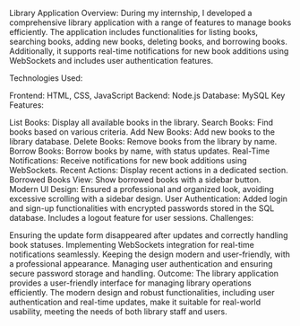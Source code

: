 Library Application
Overview: During my internship, I developed a comprehensive library application with a range of features to manage books efficiently. The application includes functionalities for listing books, searching books, adding new books, deleting books, and borrowing books. Additionally, it supports real-time notifications for new book additions using WebSockets and includes user authentication features.

Technologies Used:

Frontend: HTML, CSS, JavaScript
Backend: Node.js
Database: MySQL
Key Features:

List Books: Display all available books in the library.
Search Books: Find books based on various criteria.
Add New Books: Add new books to the library database.
Delete Books: Remove books from the library by name.
Borrow Books: Borrow books by name, with status updates.
Real-Time Notifications: Receive notifications for new book additions using WebSockets.
Recent Actions: Display recent actions in a dedicated section.
Borrowed Books View: Show borrowed books with a sidebar button.
Modern UI Design: Ensured a professional and organized look, avoiding excessive scrolling with a sidebar design.
User Authentication: Added login and sign-up functionalities with encrypted passwords stored in the SQL database. Includes a logout feature for user sessions.
Challenges:

Ensuring the update form disappeared after updates and correctly handling book statuses.
Implementing WebSockets integration for real-time notifications seamlessly.
Keeping the design modern and user-friendly, with a professional appearance.
Managing user authentication and ensuring secure password storage and handling.
Outcome: The library application provides a user-friendly interface for managing library operations efficiently. The modern design and robust functionalities, including user authentication and real-time updates, make it suitable for real-world usability, meeting the needs of both library staff and users.

